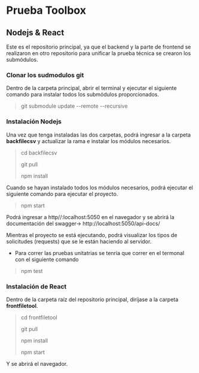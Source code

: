 # Prueba Toolbox 
## Nodejs & React

Este es el repositorio principal, ya que el backend y la parte de frontend se realizaron en otro repositorio para 
unificar la prueba técnica se crearon los submódulos.

### Clonar los sudmodulos git

Dentro de la carpeta principal, abrir el terminal y ejecutar el siguiente comando para instalar todos los submódulos 
proporcionados.

> git submodule update --remote --recursive

### Instalación Nodejs

Una vez que tenga instaladas las dos carpetas, podrá ingresar a la carpeta <b>backfilecsv</b> y actualizar la rama e 
instalar los módulos necesarios.

> cd backfilecsv
> 
> git pull
> 
> npm install

Cuando se hayan instalado todos los módulos necesarios, podrá ejecutar el siguiente comando para ejecutar el proyecto.

> npm start

Podrá ingresar a http//:localhost:5050 en el navegador y se abrirá la documentación del swagger-> http://localhost:5050/api-docs/

Mientras el proyecto se está ejecutando, podrá visualizar los tipos de solicitudes (requests) que se le están haciendo 
al servidor.

* Para correr las pruebas unitatrias se tenria que correr en el termonal con el siguiente comando

> npm test

### Instalación de React

Dentro de la carpeta raíz del repositorio principal, diríjase a la carpeta <b>frontfiletool</b>.

> cd frontfiletool
> 
> git pull
> 
> npm install
> 
> npm start
>
Y se abrirá el navegador.